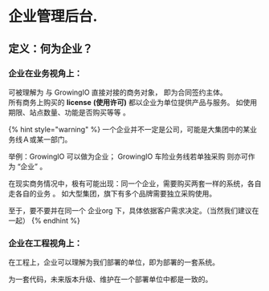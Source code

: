 # 企业管理后台.

## 定义：何为企业？

### 企业在业务视角上：

可被理解为 与 GrowingIO 直接对接的商务对象， 即为合同签约主体。  
所有商务上购买的  **license** **\(使用许可\)**   都以企业为单位提供产品与服务。  如使用期限、站点数量、功能是否购买等等 。

{% hint style="warning" %}
一个企业并不一定是公司，可能是大集团中的某业务线Ａ或某一部门。 

举例：GrowingIO 可以做为企业； GrowingIO 车险业务线若单独采购 则亦可作为 “企业” 。

在现实商务情况中，极有可能出现：同一个企业，需要购买两套一样的系统，各自走各自的业务 。 如大型集团，旗下有多个品牌需要独立采购使用。

至于，要不要并在同一个 企业org 下，具体依据客户需求决定。（当然我们建议在一起）
{% endhint %}



### 企业在工程视角上：

在工程上，企业可以理解为我们部署的单位，即为部署的一套系统。

为一套代码，未来版本升级、维护在一个部署单位中都是一致的。

